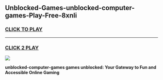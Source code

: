 
## Unblocked-Games-unblocked-computer-games-Play-Free-8xnli
<h3>
<a href="https://premium76.site?title=unblocked-computer-games&ref=18A">CLICK TO PLAY</a></h3>
<hr>

<h3>
<a href="https://premium76.site?title=unblocked-computer-games&ref=18A">CLICK 2 PLAY</a>
  
</h3>

<a href="https://premium76.site?title=unblocked-computer-games&ref=18A"><img src="https://clearcache.store/games.png"></a>


**unblocked-computer-games games unblocked: Your Gateway to Fun and Accessible Online Gaming**
